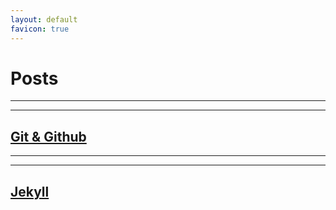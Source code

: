 ```yaml
---
layout: default
favicon: true
---
```

    
# Posts

***
***

## [Git & Github](/_posts/2022-11-30-gitGithub.md)

***
***


## [Jekyll](/_posts/2022-11-30-jekyll.md)


